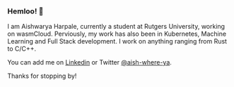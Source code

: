 ### Hemloo! 👋

I am Aishwarya Harpale, currently a student at Rutgers University, working on wasmCloud. Perviously, my work has also been in Kubernetes, Machine Learning and Full Stack development. I work on anything ranging from Rust to C/C++.

You can add me on [Linkedin](https://www.linkedin.com/in/aishwaryaharpale/) or Twitter [@aish-where-ya](https://twitter.com/aishwhereya).

Thanks for stopping by!

<!--
**aish-where-ya/aish-where-ya** is a ✨ _special_ ✨ repository because its `README.md` (this file) appears on your GitHub profile.

Here are some ideas to get you started:

- 🔭 I’m currently working on ...
- 🌱 I’m currently learning ...
- 👯 I’m looking to collaborate on ...
- 🤔 I’m looking for help with ...
- 💬 Ask me about ...
- 📫 How to reach me: ...
- 😄 Pronouns: ...
- ⚡ Fun fact: ...
-->
